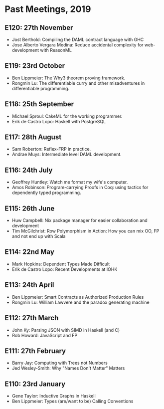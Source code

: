 # Past Meetings, 2019

## E120: 27th November

* Jost Berthold: Compiling the DAML contract language with GHC
* Jose Alberto Vergara Medina: Reduce accidental complexity for web-development with ReasonML

## E119: 23rd October

* Ben Lippmeier: The Why3 theorem proving framework.
* Rongmin Lu: The differentiable curry and other misadventures in differentiable programming.

## E118: 25th September

* Michael Sproul: CakeML for the working programmer.
* Erik de Castro Lopo: Haskell with PostgreSQL

## E117: 28th August

* Sam Roberton: Reflex-FRP in practice.
* Andrae Muys: Intermediate level DAML development.

## E116: 24th July

* Geoffrey Huntley: Watch me format my wife's computer.
* Amos Robinson: Program-carrying Proofs in Coq: using tactics for dependently typed programming.

## E115: 26th June

* Huw Campbell: Nix package manager for easier collaboration and development
* Tim McGilchrist: Row Polymorphism in Action: How you can mix OO, FP and not end up with Scala

## E114: 22nd May

* Mark Hopkins: Dependent Types Made Difficult
* Erik de Castro Lopo: Recent Developments at IOHK

## E113: 24th April

* Ben Lippmeier: Smart Contracts as Authorized Production Rules
* Rongmin Lu: William Lawvere and the paradox generating machine

## E112: 27th March

* John Ky: Parsing JSON with SIMD in Haskell (and C)
* Rob Howard: JavaScript and FP

## E111: 27th February

* Barry Jay: Computing with Trees not Numbers
* Jed Wesley-Smith: Why "Names Don't Matter" Matters

## E110: 23rd January

* Gene Taylor: Inductive Graphs in Haskell
* Ben Lippmeier: Types (are/want to be) Calling Conventions
